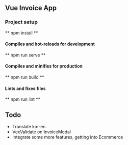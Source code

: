## Vue Invoice App

### Project setup

**
npm install
**

#### Compiles and hot-reloads for development

**
npm run serve
**

#### Compiles and minifies for production

**
npm run build
**

#### Lints and fixes files

**
npm run lint
**

## Todo

- Translate km-en
- VeeValidate on InvoiceModal
- Integrate some more features, getting into Ecommerce
